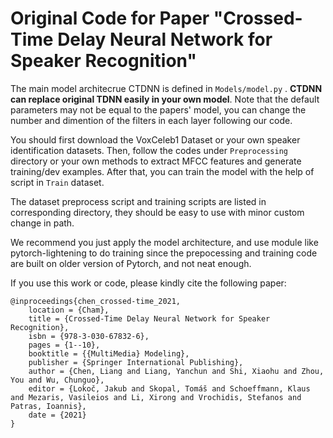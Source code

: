 # Original Code for Paper "Crossed-Time Delay Neural Network for Speaker Recognition"
 

The main model architecrue CTDNN is defined in `Models/model.py` . **CTDNN can replace original TDNN easily in your own model**. Note that the default parameters may not be equal to the papers' model, you can change the number and dimention of the filters in each layer following our code.


You should first download the VoxCeleb1 Dataset or your own speaker identification datasets. Then, follow the codes under `Preprocessing` directory or your own methods to extract MFCC features and generate training/dev examples. After that, you can train the model with the help of script in `Train` dataset.

The dataset preprocess script and training scripts are listed in corresponding directory, they should be easy to use with minor custom change in path.

We recommend you just apply the model architecture, and use module like pytorch-lightening to do training since the prepocessing and training code are built on older version of Pytorch, and not neat enough.


If you use this work or code, please kindly cite the following paper:
```
@inproceedings{chen_crossed-time_2021,
	location = {Cham},
	title = {Crossed-Time Delay Neural Network for Speaker Recognition},
	isbn = {978-3-030-67832-6},
	pages = {1--10},
	booktitle = {{MultiMedia} Modeling},
	publisher = {Springer International Publishing},
	author = {Chen, Liang and Liang, Yanchun and Shi, Xiaohu and Zhou, You and Wu, Chunguo},
	editor = {Lokoč, Jakub and Skopal, Tomáš and Schoeffmann, Klaus and Mezaris, Vasileios and Li, Xirong and Vrochidis, Stefanos and Patras, Ioannis},
	date = {2021}
}
```